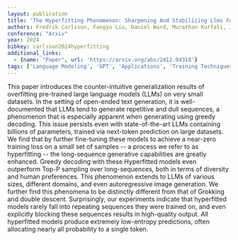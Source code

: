 ```yaml
---
layout: publication
title: 'The Hyperfitting Phenomenon: Sharpening And Stabilizing Llms For Open-ended Text Generation'
authors: Fredrik Carlsson, Fangyu Liu, Daniel Ward, Murathan Kurfali, Joakim Nivre
conference: "Arxiv"
year: 2024
bibkey: carlsson2024hyperfitting
additional_links:
  - {name: "Paper", url: 'https://arxiv.org/abs/2412.04318'}
tags: ['Language Modeling', 'GPT', 'Applications', 'Training Techniques', 'Fine-Tuning', 'Reinforcement Learning', 'Pretraining Methods']
---
```

This paper introduces the counter-intuitive generalization results of
overfitting pre-trained large language models (LLMs) on very small datasets. In
the setting of open-ended text generation, it is well-documented that LLMs tend
to generate repetitive and dull sequences, a phenomenon that is especially
apparent when generating using greedy decoding. This issue persists even with
state-of-the-art LLMs containing billions of parameters, trained via next-token
prediction on large datasets. We find that by further fine-tuning these models
to achieve a near-zero training loss on a small set of samples -- a process we
refer to as hyperfitting -- the long-sequence generative capabilities are
greatly enhanced. Greedy decoding with these Hyperfitted models even outperform
Top-P sampling over long-sequences, both in terms of diversity and human
preferences. This phenomenon extends to LLMs of various sizes, different
domains, and even autoregressive image generation. We further find this
phenomena to be distinctly different from that of Grokking and double descent.
Surprisingly, our experiments indicate that hyperfitted models rarely fall into
repeating sequences they were trained on, and even explicitly blocking these
sequences results in high-quality output. All hyperfitted models produce
extremely low-entropy predictions, often allocating nearly all probability to a
single token.
